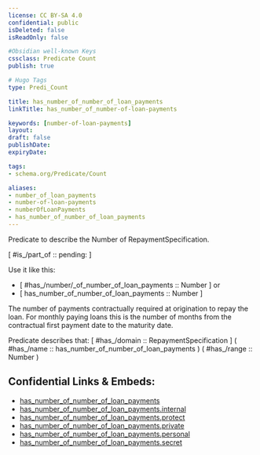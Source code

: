 ```yaml
---
license: CC BY-SA 4.0
confidential: public
isDeleted: false
isReadOnly: false

#Obsidian well-known Keys
cssclass: Predicate Count
publish: true

# Hugo Tags
type: Predi_Count

title: has_number_of_number_of_loan_payments
linkTitle: has_number_of_number-of-loan-payments

keywords: [number-of-loan-payments]
layout: 
draft: false
publishDate:
expiryDate: 

tags:
- schema.org/Predicate/Count

aliases:
- number_of_loan_payments
- number-of-loan-payments
- numberOfLoanPayments
- has_number_of_number_of_loan_payments
---
```


Predicate to describe the Number of RepaymentSpecification.

[ #is_/part_of :: pending: ]

Use it like this: 
- [ #has_/number/_of_number_of_loan_payments :: Number ] or 
- [ has_number_of_number_of_loan_payments :: Number ] 

The number of payments contractually required at origination to repay the loan. For monthly paying loans this is the number of months from the contractual first payment date to the maturity date.

Predicate describes that: 
[ #has_/domain  :: RepaymentSpecification ]
( #has_/name :: has_number_of_number_of_loan_payments )
( #has_/range :: Number )



## Confidential Links & Embeds: 
- [has_number_of_number_of_loan_payments](../../../../_public/schema.org/Predicate/Counts/has_number_of_number_of_loan_payments.md) 
- [has_number_of_number_of_loan_payments.internal](../../../../_internal/schema.org/Predicate/Counts/has_number_of_number_of_loan_payments.internal.md) 
- [has_number_of_number_of_loan_payments.protect](../../../../_protect/schema.org/Predicate/Counts/has_number_of_number_of_loan_payments.protect.md) 
- [has_number_of_number_of_loan_payments.private](../../../../_private/schema.org/Predicate/Counts/has_number_of_number_of_loan_payments.private.md) 
- [has_number_of_number_of_loan_payments.personal](../../../../_personal/schema.org/Predicate/Counts/has_number_of_number_of_loan_payments.personal.md) 
- [has_number_of_number_of_loan_payments.secret](../../../../_secret/schema.org/Predicate/Counts/has_number_of_number_of_loan_payments.secret.md) 
